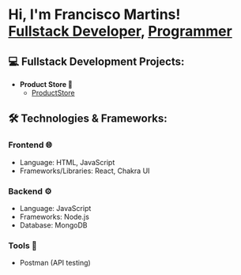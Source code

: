 <h1>Hi, I'm Francisco Martins! <br/>
  <a href="https://www.linkedin.com/in/franciscosmartins/">Fullstack Developer</a>, 
  <a href="https://github.com/FranciscoSMartins">Programmer</a>
</h1>

<h2>💻 Fullstack Development Projects:</h2>

- <b> Product Store 🛒 </b>  
  - <a href="https://github.com/FranciscoSMartins/ProductStore">ProductStore</a>

<h2>🛠️ Technologies & Frameworks:</h2>

<h3>Frontend 🌐</h3>
<ul>
  <li>Language: HTML, JavaScript</li>
  <li>Frameworks/Libraries: React, Chakra UI</li>
</ul>

<h3>Backend ⚙️</h3>
<ul>
  <li>Language: JavaScript</li>
  <li>Frameworks: Node.js</li>
  <li>Database: MongoDB</li>
</ul>

<h3>Tools 🧰</h3>
<ul>
  <li>Postman (API testing)</li>
</ul>



